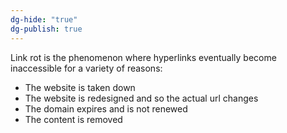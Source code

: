 ```yaml
---
dg-hide: "true"
dg-publish: true
---
```

Link rot is the phenomenon where hyperlinks eventually become inaccessible for a variety of reasons:
* The website is taken down
* The website is redesigned and so the actual url changes
* The domain expires and is not renewed
* The content is removed

